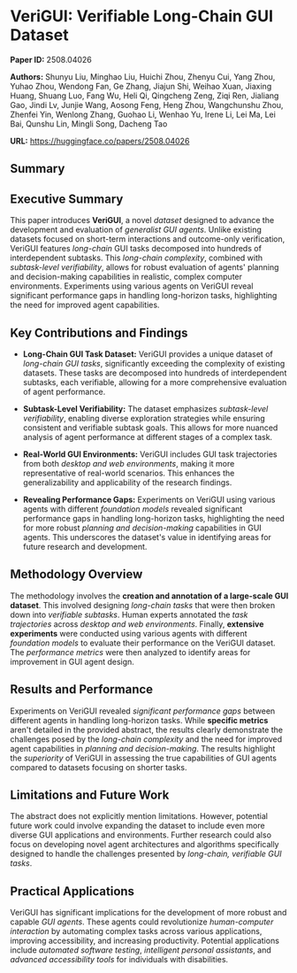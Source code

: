 # VeriGUI: Verifiable Long-Chain GUI Dataset

**Paper ID:** 2508.04026

**Authors:** Shunyu Liu, Minghao Liu, Huichi Zhou, Zhenyu Cui, Yang Zhou, Yuhao Zhou, Wendong Fan, Ge Zhang, Jiajun Shi, Weihao Xuan, Jiaxing Huang, Shuang Luo, Fang Wu, Heli Qi, Qingcheng Zeng, Ziqi Ren, Jialiang Gao, Jindi Lv, Junjie Wang, Aosong Feng, Heng Zhou, Wangchunshu Zhou, Zhenfei Yin, Wenlong Zhang, Guohao Li, Wenhao Yu, Irene Li, Lei Ma, Lei Bai, Qunshu Lin, Mingli Song, Dacheng Tao

**URL:** https://huggingface.co/papers/2508.04026

## Summary

## Executive Summary

This paper introduces **VeriGUI**, a novel *dataset* designed to advance the development and evaluation of *generalist GUI agents*.  Unlike existing datasets focused on short-term interactions and outcome-only verification, VeriGUI features *long-chain* GUI tasks decomposed into hundreds of interdependent subtasks.  This *long-chain complexity*, combined with *subtask-level verifiability*, allows for robust evaluation of agents' planning and decision-making capabilities in realistic, complex computer environments. Experiments using various agents on VeriGUI reveal significant performance gaps in handling long-horizon tasks, highlighting the need for improved agent capabilities.


## Key Contributions and Findings

* **Long-Chain GUI Task Dataset:** VeriGUI provides a unique dataset of *long-chain GUI tasks*, significantly exceeding the complexity of existing datasets.  These tasks are decomposed into hundreds of interdependent subtasks, each verifiable, allowing for a more comprehensive evaluation of agent performance.

* **Subtask-Level Verifiability:** The dataset emphasizes *subtask-level verifiability*, enabling diverse exploration strategies while ensuring consistent and verifiable subtask goals. This allows for more nuanced analysis of agent performance at different stages of a complex task.

* **Real-World GUI Environments:** VeriGUI includes GUI task trajectories from both *desktop and web environments*, making it more representative of real-world scenarios.  This enhances the generalizability and applicability of the research findings.

* **Revealing Performance Gaps:** Experiments on VeriGUI using various agents with different *foundation models* revealed significant performance gaps in handling long-horizon tasks, highlighting the need for more robust *planning and decision-making* capabilities in GUI agents.  This underscores the dataset's value in identifying areas for future research and development.


## Methodology Overview

The methodology involves the **creation and annotation of a large-scale GUI dataset**.  This involved designing *long-chain tasks* that were then broken down into *verifiable subtasks*.  Human experts annotated the *task trajectories* across *desktop and web environments*.  Finally, **extensive experiments** were conducted using various agents with different *foundation models* to evaluate their performance on the VeriGUI dataset.  The *performance metrics* were then analyzed to identify areas for improvement in GUI agent design.


## Results and Performance

Experiments on VeriGUI revealed *significant performance gaps* between different agents in handling long-horizon tasks.  While **specific metrics** aren't detailed in the provided abstract, the results clearly demonstrate the challenges posed by the *long-chain complexity* and the need for improved agent capabilities in *planning and decision-making*.  The results highlight the *superiority* of VeriGUI in assessing the true capabilities of GUI agents compared to datasets focusing on shorter tasks.


## Limitations and Future Work

The abstract does not explicitly mention limitations.  However, potential future work could involve expanding the dataset to include even more diverse GUI applications and environments.  Further research could also focus on developing novel agent architectures and algorithms specifically designed to handle the challenges presented by *long-chain, verifiable GUI tasks*.


## Practical Applications

VeriGUI has significant implications for the development of more robust and capable *GUI agents*.  These agents could revolutionize *human-computer interaction* by automating complex tasks across various applications, improving accessibility, and increasing productivity.  Potential applications include *automated software testing*, *intelligent personal assistants*, and *advanced accessibility tools* for individuals with disabilities.